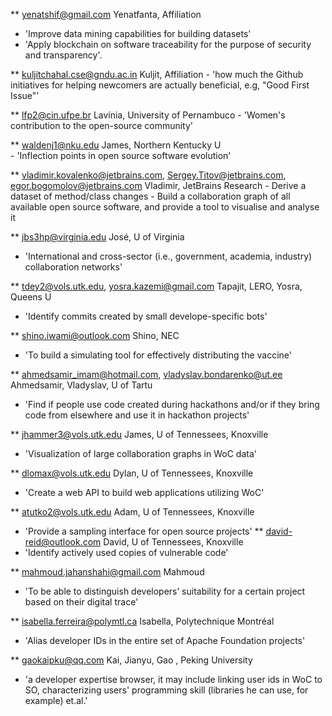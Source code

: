 ** yenatshif@gmail.com 
Yenatfanta, Affiliation
   - 'Improve data mining capabilities for building datasets'
   - 'Apply blockchain on software traceability for the purpose of security and transparency'.
   
** kuljitchahal.cse@gndu.ac.in
Kuljit, Affiliation
    - 'how much the Github initiatives for helping newcomers are
  actually beneficial, e.g, "Good First Issue"'


** lfp2@cin.ufpe.br
Lavínia, University of Pernambuco
    - 'Women's contribution to the open-source community'
   
** waldenj1@nku.edu 
James, Northern Kentucky U  
    -  'Inflection points in open source software evolution' 
   
** vladimir.kovalenko@jetbrains.com, Sergey.Titov@jetbrains.com, egor.bogomolov@jetbrains.com
Vladimir, JetBrains Research
    - Derive a dataset of method/class changes
    - Build a collaboration graph of all available open source  software, and provide a tool to visualise and analyse it

** jbs3hp@virginia.edu 
José, U of Virginia
   - 'International and cross-sector (i.e., government, academia, industry) collaboration networks'

** tdey2@vols.utk.edu, yosra.kazemi@gmail.com
Tapajit, LERO, Yosra, Queens U
   - 'Identify commits created by small develope-specific bots'
 
** shino.iwami@outlook.com
Shino, NEC

   - 'To build a simulating tool for effectively distributing the vaccine'

** ahmedsamir_imam@hotmail.com, vladyslav.bondarenko@ut.ee
Ahmedsamir, Vladyslav, U of Tartu 

   - 'Find if people use code created during hackathons and/or if they bring code from elsewhere and use it in hackathon projects'

** jhammer3@vols.utk.edu
James, U of Tennessees, Knoxville
   - 'Visualization of large collaboration graphs in WoC data'

** dlomax@vols.utk.edu
Dylan,     U of Tennessees, Knoxville
   - 'Create a web API to build web applications utilizing WoC'

** atutko2@vols.utk.edu
Adam,  U of Tennessees, Knoxville
   - 'Provide a sampling interface for open source projects'
** david-reid@outlook.com
David,  U of Tennessees, Knoxville
   - 'Identify actively used copies of vulnerable code'

** mahmoud.jahanshahi@gmail.com
Mahmoud
   - 'To be able to distinguish developers’ suitability for a certain
project based on their digital trace'

** isabella.ferreira@polymtl.ca
Isabella, Polytechnique  Montréal
   - 'Alias developer IDs in the entire set of Apache Foundation projects'
   
** gaokaipku@qq.com
Kai, Jianyu, Gao , Peking University
   - 'a developer expertise browser, it may include linking user ids in WoC to SO, characterizing users' programming skill (libraries he can use, for example) et.al.'
